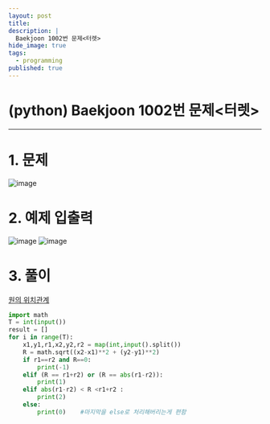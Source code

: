 ```yaml
---
layout: post
title: 
description: |
  Baekjoon 1002번 문제<터렛>
hide_image: true
tags:
  - programming
published: true
---
```


# (python) Baekjoon 1002번 문제<터렛>
* * *

# 1. 문제
![image](https://user-images.githubusercontent.com/69246778/176386285-c9c1c9ab-ef32-4c2a-89fa-30afc11a2b1d.png)


# 2. 예제 입출력
![image](https://user-images.githubusercontent.com/69246778/176386411-611a5c79-a7f8-43f9-a25d-0bdad146736b.png)
![image](https://user-images.githubusercontent.com/69246778/176386369-72adafef-9cc7-45fd-8038-cd2fd60253c7.png)

# 3. 풀이
[원의 위치관계](https://mathbang.net/101)
```py
import math
T = int(input())
result = []
for i in range(T):
    x1,y1,r1,x2,y2,r2 = map(int,input().split())
    R = math.sqrt((x2-x1)**2 + (y2-y1)**2)
    if r1==r2 and R==0:
        print(-1)
    elif (R == r1+r2) or (R == abs(r1-r2)):
        print(1)
    elif abs(r1-r2) < R <r1+r2 :
        print(2)
    else:
        print(0)    #마지막을 else로 처리해버리는게 편함 
```
        
